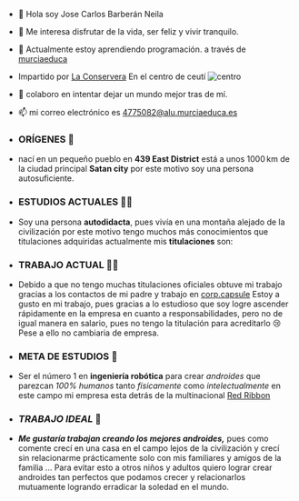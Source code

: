 - 👋 Hola soy Jose Carlos Barberán Neila
- 👀 Me interesa disfrutar de la vida, ser feliz y vivir tranquilo. 
- 🌱 Actualmente estoy aprendiendo programación. a través de [murciaeduca](https://ead.murciaeduca.es/)
- Impartido por [La Conservera](https://sites.google.com/view/fplaconservera) En el centro de ceutí ![centro](https://i.postimg.cc/Z5YXNL6G/los-albares.jpg)
- 💞️ colaboro en intentar dejar un mundo mejor tras de mí.
- :mailbox: mi correo electrónico es 4775082@alu.murciaeduca.es


- ### **ORÍGENES** 🏡
- nací en un pequeño pueblo en **439 East District** está a unos 1000 km de la ciudad principal **Satan city** por este motivo soy una persona autosuficiente.

- ### **ESTUDIOS ACTUALES** 👨‍🎓
- Soy una persona **autodidacta**, pues vivía en una montaña alejado de la civilización por este motivo tengo muchos más conocimientos que titulaciones adquiridas actualmente mis **titulaciones** son:

- ### **TRABAJO ACTUAL** 👨‍💼
- Debido a que no tengo muchas titulaciones oficiales obtuve mi trabajo gracias a los contactos de mi padre y trabajo en [corp.capsule](https://e7.pngegg.com/pngimages/136/911/png-clipart-logo-brand-emblem-hoi-poi-kapsula-capsule-corp-emblem-logo.png) Estoy a gusto en mi trabajo, pues gracias a lo estudioso que soy logre ascender rápidamente en la empresa en cuanto a responsabilidades, pero no de igual manera en salario, pues no tengo la titulación para acreditarlo 😢 Pese a ello no cambiaria de empresa.
- ### **META DE ESTUDIOS** 🤖
- Ser el número 1 en **ingeniería robótica** para crear *androides* que parezcan *100% humanos* tanto *físicamente* como *intelectualmente* en este campo mi empresa esta detrás de la multinacional [Red Ribbon](https://www.google.com/url?sa=i&url=https%3A%2F%2Fdragonball.fandom.com%2Fes%2Fwiki%2FEj%25C3%25A9rcito_del_List%25C3%25B3n_Rojo&psig=AOvVaw3UYZTFGVlWfcBzmjtmnKIt&ust=1730357557719000&source=images&cd=vfe&opi=89978449&ved=0CBQQjRxqFwoTCLjW4LLCtYkDFQAAAAAdAAAAABAE)
- ### ***TRABAJO IDEAL*** 🤑
- ***Me gustaría trabajan creando los mejores androides,*** pues como comente crecí en una casa en el campo lejos de la civilización y crecí sin relacionarme prácticamente solo con mis familiares y amigos de la familia ... Para evitar esto a otros niños y adultos quiero lograr crear androides tan perfectos que podamos crecer y relacionarlos mutuamente logrando erradicar la soledad en el mundo.


<!---
JCBN94/JCBN94 is a ✨ special ✨ repository because its `README.md` (this file) appears on your GitHub profile.
You can click the Preview link to take a look at your changes.
--->
